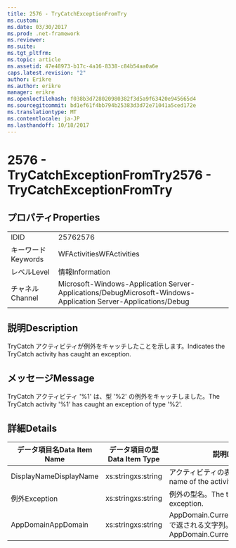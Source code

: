 ```yaml
---
title: 2576 - TryCatchExceptionFromTry
ms.custom: 
ms.date: 03/30/2017
ms.prod: .net-framework
ms.reviewer: 
ms.suite: 
ms.tgt_pltfrm: 
ms.topic: article
ms.assetid: 47e48973-b17c-4a16-8338-c84b54aa0a6e
caps.latest.revision: "2"
author: Erikre
ms.author: erikre
manager: erikre
ms.openlocfilehash: f038b3d728020980382f3d5a9f63420e945665d4
ms.sourcegitcommit: bd1ef61f4bb794b25383d3d72e71041a5ced172e
ms.translationtype: MT
ms.contentlocale: ja-JP
ms.lasthandoff: 10/18/2017
---
```

# <a name="2576---trycatchexceptionfromtry"></a><span data-ttu-id="ff960-102">2576 - TryCatchExceptionFromTry</span><span class="sxs-lookup"><span data-stu-id="ff960-102">2576 - TryCatchExceptionFromTry</span></span>
## <a name="properties"></a><span data-ttu-id="ff960-103">プロパティ</span><span class="sxs-lookup"><span data-stu-id="ff960-103">Properties</span></span>  
  
|||  
|-|-|  
|<span data-ttu-id="ff960-104">ID</span><span class="sxs-lookup"><span data-stu-id="ff960-104">ID</span></span>|<span data-ttu-id="ff960-105">2576</span><span class="sxs-lookup"><span data-stu-id="ff960-105">2576</span></span>|  
|<span data-ttu-id="ff960-106">キーワード</span><span class="sxs-lookup"><span data-stu-id="ff960-106">Keywords</span></span>|<span data-ttu-id="ff960-107">WFActivities</span><span class="sxs-lookup"><span data-stu-id="ff960-107">WFActivities</span></span>|  
|<span data-ttu-id="ff960-108">レベル</span><span class="sxs-lookup"><span data-stu-id="ff960-108">Level</span></span>|<span data-ttu-id="ff960-109">情報</span><span class="sxs-lookup"><span data-stu-id="ff960-109">Information</span></span>|  
|<span data-ttu-id="ff960-110">チャネル</span><span class="sxs-lookup"><span data-stu-id="ff960-110">Channel</span></span>|<span data-ttu-id="ff960-111">Microsoft-Windows-Application Server-Applications/Debug</span><span class="sxs-lookup"><span data-stu-id="ff960-111">Microsoft-Windows-Application Server-Applications/Debug</span></span>|  
  
## <a name="description"></a><span data-ttu-id="ff960-112">説明</span><span class="sxs-lookup"><span data-stu-id="ff960-112">Description</span></span>  
 <span data-ttu-id="ff960-113">TryCatch アクティビティが例外をキャッチしたことを示します。</span><span class="sxs-lookup"><span data-stu-id="ff960-113">Indicates the TryCatch activity has caught an exception.</span></span>  
  
## <a name="message"></a><span data-ttu-id="ff960-114">メッセージ</span><span class="sxs-lookup"><span data-stu-id="ff960-114">Message</span></span>  
 <span data-ttu-id="ff960-115">TryCatch アクティビティ '%1' は、型 '%2' の例外をキャッチしました。</span><span class="sxs-lookup"><span data-stu-id="ff960-115">The TryCatch activity '%1' has caught an exception of type '%2'.</span></span>  
  
## <a name="details"></a><span data-ttu-id="ff960-116">詳細</span><span class="sxs-lookup"><span data-stu-id="ff960-116">Details</span></span>  
  
|<span data-ttu-id="ff960-117">データ項目名</span><span class="sxs-lookup"><span data-stu-id="ff960-117">Data Item Name</span></span>|<span data-ttu-id="ff960-118">データ項目の型</span><span class="sxs-lookup"><span data-stu-id="ff960-118">Data Item Type</span></span>|<span data-ttu-id="ff960-119">説明</span><span class="sxs-lookup"><span data-stu-id="ff960-119">Description</span></span>|  
|--------------------|--------------------|-----------------|  
|<span data-ttu-id="ff960-120">DisplayName</span><span class="sxs-lookup"><span data-stu-id="ff960-120">DisplayName</span></span>|<span data-ttu-id="ff960-121">xs:string</span><span class="sxs-lookup"><span data-stu-id="ff960-121">xs:string</span></span>|<span data-ttu-id="ff960-122">アクティビティの表示名。</span><span class="sxs-lookup"><span data-stu-id="ff960-122">The display name of the activity.</span></span>|  
|<span data-ttu-id="ff960-123">例外</span><span class="sxs-lookup"><span data-stu-id="ff960-123">Exception</span></span>|<span data-ttu-id="ff960-124">xs:string</span><span class="sxs-lookup"><span data-stu-id="ff960-124">xs:string</span></span>|<span data-ttu-id="ff960-125">例外の型名。</span><span class="sxs-lookup"><span data-stu-id="ff960-125">The type name of the exception.</span></span>|  
|<span data-ttu-id="ff960-126">AppDomain</span><span class="sxs-lookup"><span data-stu-id="ff960-126">AppDomain</span></span>|<span data-ttu-id="ff960-127">xs:string</span><span class="sxs-lookup"><span data-stu-id="ff960-127">xs:string</span></span>|<span data-ttu-id="ff960-128">AppDomain.CurrentDomain.FriendlyName で返される文字列。</span><span class="sxs-lookup"><span data-stu-id="ff960-128">The string returned by AppDomain.CurrentDomain.FriendlyName.</span></span>|

